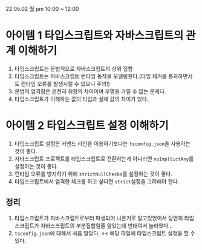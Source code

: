 22.05.02 월 pm 10:00 ~ 12:00

# 아이템 1 타입스크립트와 자바스크립트의 관계 이해하기

1.  타입스크립트는 문법적으로 자바스크립트의 상위 집합
2.  타입스크립트는 자바스크립트 런타임 동작을 모델링한다.(타입 체커를 통과하면서도 런타임 오류를 발생시킬 수 있으니 주의!)
3.  문법의 엄격함은 온전히 취향의 차이이며 우열을 가릴 수 없는 문제다.
4.  타입스크립트가 이해하는 값의 타입과 실제 값의 차이가 있다.

# 아이템 2 타입스크립트 설정 이해하기

1. 타입스크립트 설정은 커맨드 라인을 이용하기보다는 `tsconfig.json`을 사용하는 것이 좋다.
2. 자바스크립트 프로젝트를 타입스크립트로 전환하는게 아니라면 `noImpllictAny`를 설정하는 것이 좋다.
3. 런타임 오류를 방지하기 위해 `strictNullChecks`를 설정하는 것이 좋다.
4. 타입스크립트에서 엄격한 체크를 하고 싶다면 `strict`설정을 고려해야 한다.

## 정리

1. 타입스크립트가 자바스크립트로부터 파생되어 나온거로 알고있었어서 당연히 타입스크립트가 자바스크립트의 부분집합일줄 알았는데 반대여서 놀라웠다...
2. `tsconfig.json`에 대해서 처음 알았다. << 해당 파일에 타입스크립트 설정을 할 수 있다.
